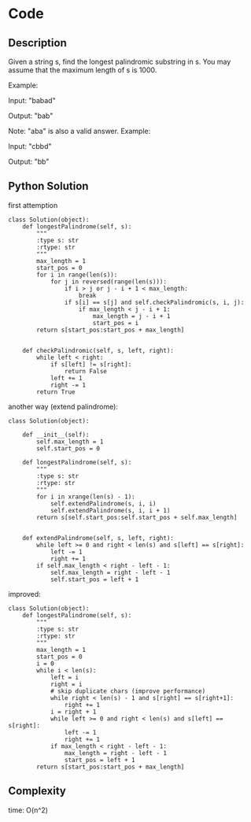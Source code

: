 # Code

## Description

Given a string s, find the longest palindromic substring in s. You may assume that the maximum length of s is 1000.

Example:

Input: "babad"

Output: "bab"

Note: "aba" is also a valid answer.
Example:

Input: "cbbd"

Output: "bb"

## Python Solution

first attemption
```
class Solution(object):
    def longestPalindrome(self, s):
        """
        :type s: str
        :rtype: str
        """
        max_length = 1
        start_pos = 0
        for i in range(len(s)):
            for j in reversed(range(len(s))):
                if i > j or j - i + 1 < max_length:
                    break
                if s[i] == s[j] and self.checkPalindromic(s, i, j):
                    if max_length < j - i + 1:
                        max_length = j - i + 1
                        start_pos = i
        return s[start_pos:start_pos + max_length]


    def checkPalindromic(self, s, left, right):
        while left < right:
            if s[left] != s[right]:
                return False
            left += 1
            right -= 1
        return True
```

another way (extend palindrome):
```
class Solution(object):

    def __init__(self):
        self.max_length = 1
        self.start_pos = 0

    def longestPalindrome(self, s):
        """
        :type s: str
        :rtype: str
        """
        for i in xrange(len(s) - 1):
            self.extendPalindrome(s, i, i)
            self.extendPalindrome(s, i, i + 1)
        return s[self.start_pos:self.start_pos + self.max_length]


    def extendPalindrome(self, s, left, right):
        while left >= 0 and right < len(s) and s[left] == s[right]:
            left -= 1
            right += 1
        if self.max_length < right - left - 1:
            self.max_length = right - left - 1
            self.start_pos = left + 1

```

improved:
```
class Solution(object):
    def longestPalindrome(self, s):
        """
        :type s: str
        :rtype: str
        """
        max_length = 1
        start_pos = 0
        i = 0
        while i < len(s):
            left = i
            right = i
            # skip duplicate chars (improve performance)
            while right < len(s) - 1 and s[right] == s[right+1]:
                right += 1
            i = right + 1
            while left >= 0 and right < len(s) and s[left] == s[right]:
                left -= 1
                right += 1
            if max_length < right - left - 1:
                max_length = right - left - 1
                start_pos = left + 1
        return s[start_pos:start_pos + max_length]
```

## Complexity

time: O(n^2)
